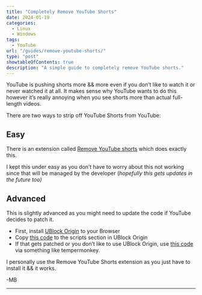 ```yaml
---
title: "Completely Remove YouTube Shorts"
date: 2024-01-19
categories:
  - Linux
  - Windows
tags:
  - YouTube
url: "/guides/remove-youtube-shorts/"
type: "post"
showtableOfContents: true
description: "A simple guide to completely remove YouTube shorts."
---
```

YouTube is pushing shorts more && more even if you don’t like to watch it or never watched it at all. It makes sense why YouTube wants to do this however it’s really annoying when you see shorts more than actual full-length videos. 

There are two ways to strip off YouTube Shorts from YouTube: 

## Easy

There is an extension called [Remove YouTube shorts](https://chromewebstore.google.com/detail/mgngbgbhliflggkamjnpdmegbkidiapm) which does exactly this. 

I kept this under easy as you don’t have to worry about this not working since that will be managed by the developer (*hopefully this gets updates in the future too)* 

## Advanced

This is slightly advanced as you might need to update the code if YouTube decides to patch it. 

- First, install [UBlock Origin](https://chromewebstore.google.com/detail/ublock-origin/cjpalhdlnbpafiamejdnhcphjbkeiagm) to your Browser
- Copy [this code](https://github.com/gijsdev/ublock-hide-yt-shorts) to the scripts section in UBlock Origin
- If that gets patched or you don’t like to use UBlock Origin, use [this code](https://letsblock.it/filters/youtube-shorts) via something like tempermonkey.

I personally use the Remove YouTube Shorts extension as you just have to install it && it works.

-MB

---